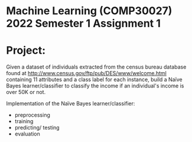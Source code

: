 # Machine Learning (COMP30027) 2022 Semester 1 Assignment 1

# Project:
Given a dataset of individuals extracted from the census bureau database found at http://www.census.gov/ftp/pub/DES/www/welcome.html containing 11 attributes and a class label for each instance, build a Naïve Bayes learner/classifier to classify the income if an individual's income is over 50K or not. 

Implementation of the Naïve Bayes learner/classifier:
- preprocessing
- training
- predicting/ testing
- evaluation